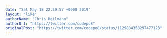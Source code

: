 ```yaml
---
date: "Sat May 18 22:59:57 +0000 2019"
layout: "like"
authorName: "Chris Heilmann"
authorUrl: "https://twitter.com/codepo8"
originalPost: "https://twitter.com/codepo8/status/1129884358297477123"
---
```

